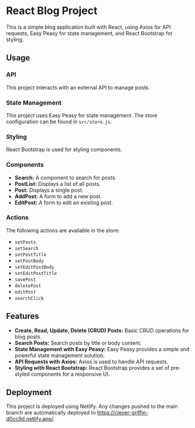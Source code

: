 # React Blog Project

This is a simple blog application built with React, using Axios for API requests, Easy Peasy for state management, and React Bootstrap for styling.

## Usage

### API

This project interacts with an external API to manage posts. 

### State Management

This project uses Easy Peasy for state management. The store configuration can be found in `src/store.js`.

### Styling

React Bootstrap is used for styling components. 

### Components

- **Search:** A component to search for posts.
- **PostList:** Displays a list of all posts.
- **Post:** Displays a single post.
- **AddPost:** A form to add a new post.
- **EditPost:** A form to edit an existing post.

### Actions

The following actions are available in the store:

- `setPosts`
- `setSearch`
- `setPostTitle`
- `setPostBody`
- `setEditPostBody`
- `setEditPostTitle`
- `savePost`
- `deletePost`
- `editPost`
- `searchClick`

## Features

- **Create, Read, Update, Delete (CRUD) Posts:** Basic CRUD operations for blog posts.
- **Search Posts:** Search posts by title or body content.
- **State Management with Easy Peasy:** Easy Peasy provides a simple and powerful state management solution.
- **API Requests with Axios:** Axios is used to handle API requests.
- **Styling with React Bootstrap:** React Bootstrap provides a set of pre-styled components for a responsive UI.

## Deployment

This project is deployed using Netlify. Any changes pushed to the main branch are automatically deployed to https://clever-griffin-d0cc9d.netlify.app/.